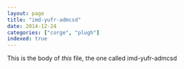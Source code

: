 ```yaml
---
layout: page
title: "imd-yufr-admcsd"
date: 2014-12-24
categories: ["corge", "plugh"]
indexed: true
---
```

This is the body of _this_ file, the one called imd-yufr-admcsd
